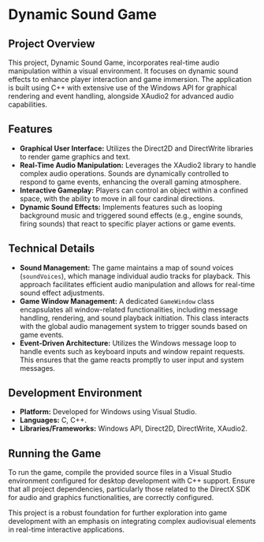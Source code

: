 # Dynamic Sound Game

## Project Overview

This project, Dynamic Sound Game, incorporates real-time audio manipulation within a visual environment. It focuses on dynamic sound effects to enhance player interaction and game immersion. The application is built using C++ with extensive use of the Windows API for graphical rendering and event handling, alongside XAudio2 for advanced audio capabilities.

## Features

- **Graphical User Interface:** Utilizes the Direct2D and DirectWrite libraries to render game graphics and text.
- **Real-Time Audio Manipulation:** Leverages the XAudio2 library to handle complex audio operations. Sounds are dynamically controlled to respond to game events, enhancing the overall gaming atmosphere.
- **Interactive Gameplay:** Players can control an object within a confined space, with the ability to move in all four cardinal directions.
- **Dynamic Sound Effects:** Implements features such as looping background music and triggered sound effects (e.g., engine sounds, firing sounds) that react to specific player actions or game events.

## Technical Details

- **Sound Management:** The game maintains a map of sound voices (`soundVoices`), which manage individual audio tracks for playback. This approach facilitates efficient audio manipulation and allows for real-time sound effect adjustments.
- **Game Window Management:** A dedicated `GameWindow` class encapsulates all window-related functionalities, including message handling, rendering, and sound playback initiation. This class interacts with the global audio management system to trigger sounds based on game events.
- **Event-Driven Architecture:** Utilizes the Windows message loop to handle events such as keyboard inputs and window repaint requests. This ensures that the game reacts promptly to user input and system messages.

## Development Environment

- **Platform:** Developed for Windows using Visual Studio.
- **Languages:** C, C++.
- **Libraries/Frameworks:** Windows API, Direct2D, DirectWrite, XAudio2.

## Running the Game

To run the game, compile the provided source files in a Visual Studio environment configured for desktop development with C++ support. Ensure that all project dependencies, particularly those related to the DirectX SDK for audio and graphics functionalities, are correctly configured.

This project is a robust foundation for further exploration into game development with an emphasis on integrating complex audiovisual elements in real-time interactive applications.
